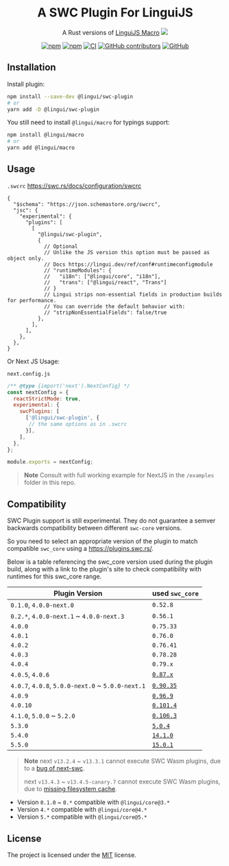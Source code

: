# <div align="center">A SWC Plugin For LinguiJS</div>

<div align="center">

A Rust versions of [LinguiJS Macro](https://lingui.dev/ref/macro) [<img src="https://img.shields.io/badge/beta-yellow"/>](https://github.com/lingui/swc-plugin)

[![npm](https://img.shields.io/npm/v/@lingui/swc-plugin?logo=npm&cacheSeconds=1800)](https://www.npmjs.com/package/@lingui/swc-plugin)
[![npm](https://img.shields.io/npm/dt/@lingui/swc-plugin?cacheSeconds=500)](https://www.npmjs.com/package/@lingui/swc-plugin)
[![CI](https://github.com/lingui/swc-plugin/actions/workflows/ci.yml/badge.svg?branch=main)](https://github.com/lingui/swc-plugin/actions/workflows/ci.yml)
[![GitHub contributors](https://img.shields.io/github/contributors/lingui/swc-plugin?cacheSeconds=1000)](https://github.com/lingui/swc-plugin/graphs/contributors)
[![GitHub](https://img.shields.io/github/license/lingui/swc-plugin)](https://github.com/lingui/swc-plugin/blob/main/LICENSE)

</div>

## Installation

Install plugin:
```bash
npm install --save-dev @lingui/swc-plugin
# or
yarn add -D @lingui/swc-plugin
```

You still need to install `@lingui/macro` for typings support:
```bash
npm install @lingui/macro
# or
yarn add @lingui/macro
```

## Usage

`.swcrc`
https://swc.rs/docs/configuration/swcrc

```json5
{
  "$schema": "https://json.schemastore.org/swcrc",
  "jsc": {
    "experimental": {
      "plugins": [
        [
          "@lingui/swc-plugin",
          {
            // Optional
            // Unlike the JS version this option must be passed as object only.
            // Docs https://lingui.dev/ref/conf#runtimeconfigmodule
            // "runtimeModules": {
            //   "i18n": ["@lingui/core", "i18n"],
            //   "trans": ["@lingui/react", "Trans"]
            // }
            // Lingui strips non-essential fields in production builds for performance.
            // You can override the default behavior with:
            // "stripNonEssentialFields": false/true
          },
        ],
      ],
    },
  },
}
```

Or Next JS Usage:

`next.config.js`
```js
/** @type {import('next').NextConfig} */
const nextConfig = {
  reactStrictMode: true,
  experimental: {
    swcPlugins: [
      ['@lingui/swc-plugin', {
       // the same options as in .swcrc
      }],
    ],
  },
};

module.exports = nextConfig;
```

> **Note**
> Consult with full working example for NextJS in the `/examples` folder in this repo.


## Compatibility
SWC Plugin support is still experimental. They do not guarantee a semver backwards compatibility between different `swc-core` versions.

So you need to select an appropriate version of the plugin to match compatible `swc_core` using a https://plugins.swc.rs/.

Below is a table referencing the swc_core version used during the plugin build, along with a link to the plugin's site to check compatibility with runtimes for this swc_core range.

| Plugin Version                                    | used `swc_core`                                       |
|---------------------------------------------------|-------------------------------------------------------|
| `0.1.0`, `4.0.0-next.0`                           | `0.52.8`                                              |
| `0.2.*`, `4.0.0-next.1` ~ `4.0.0-next.3`          | `0.56.1`                                              |
| `4.0.0`                                           | `0.75.33`                                             |
| `4.0.1`                                           | `0.76.0`                                              |
| `4.0.2`                                           | `0.76.41`                                             |
| `4.0.3`                                           | `0.78.28`                                             |
| `4.0.4`                                           | `0.79.x`                                              |
| `4.0.5`, `4.0.6`                                  | [`0.87.x`](https://plugins.swc.rs/versions/range/10)  |
| `4.0.7`, `4.0.8`, `5.0.0-next.0` ~ `5.0.0-next.1` | [`0.90.35`](https://plugins.swc.rs/versions/range/12) |
| `4.0.9`                                           | [`0.96.9`](https://plugins.swc.rs/versions/range/15)  |
| `4.0.10`                                          | [`0.101.4`](https://plugins.swc.rs/versions/range/94) |
| `4.1.0`, `5.0.0` ~ `5.2.0`                        | [`0.106.3`](https://plugins.swc.rs/versions/range/95) |
| `5.3.0`                                           | [`5.0.4`](https://plugins.swc.rs/versions/range/116)  |
| `5.4.0`                                           | [`14.1.0`](https://plugins.swc.rs/versions/range/138) |
| `5.5.0`                                           | [`15.0.1`](https://plugins.swc.rs/versions/range/271) |


> **Note**
> next `v13.2.4` ~ `v13.3.1` cannot execute SWC Wasm plugins, due to a [bug of next-swc](https://github.com/vercel/next.js/issues/46989#issuecomment-1486989081).
>
> next `v13.4.3` ~ `v13.4.5-canary.7` cannot execute SWC Wasm plugins, due to [missing filesystem cache](https://github.com/vercel/next.js/pull/50651).

- Version `0.1.0` ~ `0.*` compatible with `@lingui/core@3.*`
- Version `4.*` compatible with `@lingui/core@4.*`
- Version `5.*` compatible with `@lingui/core@5.*`

## License

The project is licensed under the [MIT](https://github.com/lingui/swc-plugin/blob/main/LICENSE) license.
